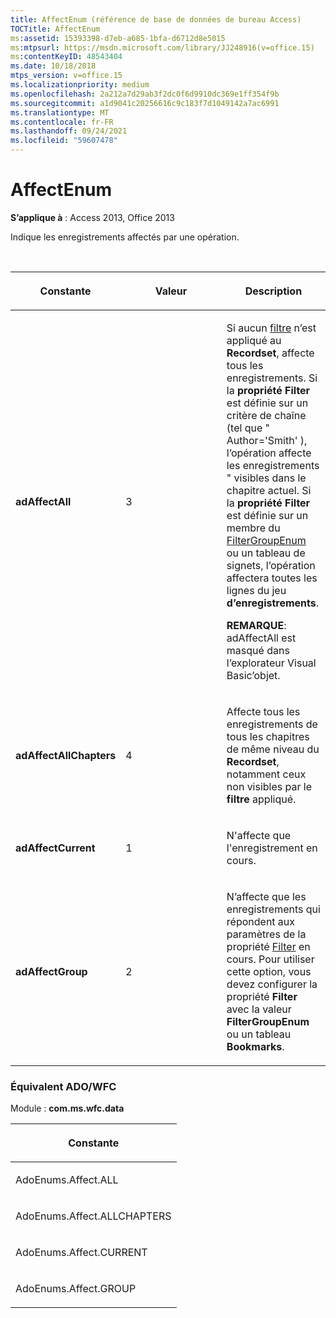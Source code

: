 ```yaml
---
title: AffectEnum (référence de base de données de bureau Access)
TOCTitle: AffectEnum
ms:assetid: 15393398-d7eb-a685-1bfa-d6712d8e5015
ms:mtpsurl: https://msdn.microsoft.com/library/JJ248916(v=office.15)
ms:contentKeyID: 48543404
ms.date: 10/18/2018
mtps_version: v=office.15
ms.localizationpriority: medium
ms.openlocfilehash: 2a212a7d29ab3f2dc0f6d9910dc369e1ff354f9b
ms.sourcegitcommit: a1d9041c20256616c9c183f7d1049142a7ac6991
ms.translationtype: MT
ms.contentlocale: fr-FR
ms.lasthandoff: 09/24/2021
ms.locfileid: "59607478"
---
```

# <a name="affectenum"></a>AffectEnum

**S’applique à** : Access 2013, Office 2013

Indique les enregistrements affectés par une opération.

<br/>

<table>
<colgroup>
<col style="width: 33%" />
<col style="width: 33%" />
<col style="width: 33%" />
</colgroup>
<thead>
<tr class="header">
<th><p>Constante</p></th>
<th><p>Valeur</p></th>
<th><p>Description</p></th>
</tr>
</thead>
<tbody>
<tr class="odd">
<td><p><strong>adAffectAll</strong></p></td>
<td><p>3</p></td>
<td><p>Si aucun <a href="filter-property-ado.md">filtre</a> n’est appliqué au <strong>Recordset</strong>, affecte tous les enregistrements. Si la <strong>propriété Filter</strong> est définie sur un critère de chaîne (tel que &quot; Author='Smith' ), l’opération affecte les enregistrements &quot; visibles dans le chapitre actuel. Si la <strong>propriété Filter</strong> est définie sur un membre du <a href="filtergroupenum.md">FilterGroupEnum</a> ou un tableau de signets, l’opération affectera toutes les lignes du jeu <strong>d’enregistrements</strong>.</p><p><strong>REMARQUE</strong>: adAffectAll est masqué dans l’explorateur Visual Basic’objet.</p>
</td>
</tr>
<tr class="even">
<td><p><strong>adAffectAllChapters</strong></p></td>
<td><p>4 </p></td>
<td><p>Affecte tous les enregistrements de tous les chapitres de même niveau du <strong>Recordset</strong>, notamment ceux non visibles par le <strong>filtre</strong> appliqué.</p></td>
</tr>
<tr class="odd">
<td><p><strong>adAffectCurrent</strong></p></td>
<td><p>1</p></td>
<td><p>N'affecte que l'enregistrement en cours.</p></td>
</tr>
<tr class="even">
<td><p><strong>adAffectGroup</strong></p></td>
<td><p>2</p></td>
<td><p>N’affecte que les enregistrements qui répondent aux paramètres de la propriété <a href="filter-property-ado.md">Filter</a> en cours. Pour utiliser cette option, vous devez configurer la propriété <strong>Filter</strong> avec la valeur <strong>FilterGroupEnum</strong> ou un tableau <strong>Bookmarks</strong>.</p></td>
</tr>
</tbody>
</table>


### <a name="adowfc-equivalent"></a>Équivalent ADO/WFC

Module : **com.ms.wfc.data**

<table>
<colgroup>
<col style="width: 100%" />
</colgroup>
<thead>
<tr class="header">
<th><p>Constante</p></th>
</tr>
</thead>
<tbody>
<tr class="odd">
<td><p>AdoEnums.Affect.ALL</p></td>
</tr>
<tr class="even">
<td><p>AdoEnums.Affect.ALLCHAPTERS</p></td>
</tr>
<tr class="odd">
<td><p>AdoEnums.Affect.CURRENT</p></td>
</tr>
<tr class="even">
<td><p>AdoEnums.Affect.GROUP</p></td>
</tr>
</tbody>
</table>

